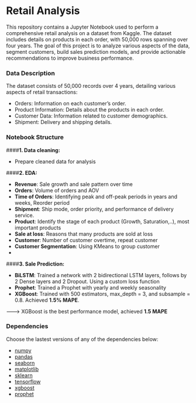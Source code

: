 # Retail Analysis 

This repository contains a Jupyter Notebook used to perform a comprehensive retail analysis on a dataset from Kaggle. The dataset includes details on products in each order, with 50,000 rows spanning over four years. The goal of this project is to analyze various aspects of the data, segment customers, build sales prediction models, and provide actionable recommendations to improve business performance.

### Data Description

The dataset consists of 50,000 records over 4 years, detailing various aspects of retail transactions:

- Orders: Information on each customer’s order.
- Product Information: Details about the products in each order.
- Customer Data: Information related to customer demographics.
- Shipment: Delivery and shipping details.

### Notebook Structure

####**1. Data cleaning:** 
- Prepare cleaned data for analysis

####**2. EDA:** 
- **Revenue**: Sale growth and sale pattern over time
- **Orders**: Volume of orders and AOV
- **Time of Orders**: Identifying peak and off-peak periods in years and weeks, Reorder period
- **Shipment**: Ship mode, order priority, and performance of delivery service.
- **Product**: Identify the stage of each product (Growth, Saturation,..), most important products
- **Sale at loss**: Reasons that many products are sold at loss
- **Customer**: Number of customer overtime, repeat customer
- **Customer Segmentation**: Using KMeans to group customer
- 
####**3. Sale Prediction:**
- **BiLSTM**: Trained a network with 2 bidirectional LSTM layers, follows by 2 Dense layers and 2 Dropout. Using a custom loss function
- **Prophet**: Trained a Prophet with yearly and weekly seasonality
- **XGBoost**: Trained with 500 estimators, max_depth = 3, and subsample = 0.8. Achieved **1.5% MAPE**.

---> XGBoost is the best performance model, achieved **1.5 MAPE**

### Dependencies
Choose the lastest versions of any of the dependencies below: 
- [numpy](https://numpy.org/)
- [pandas](https://pandas.pydata.org/)
- [seaborn](https://seaborn.pydata.org/)
- [matplotlib](https://matplotlib.org/)
- [sklearn](https://scikit-learn.org/stable/)
- [tensorflow](https://www.tensorflow.org/)
- [xgboost](https://xgboost.readthedocs.io/en/release_3.0.0/)
- [prophet](https://facebook.github.io/prophet/)
